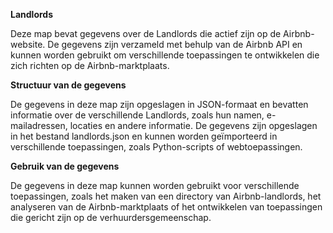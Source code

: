 **Landlords**

Deze map bevat gegevens over de Landlords die actief zijn op de Airbnb-website. De gegevens zijn verzameld met behulp van de Airbnb API en kunnen worden gebruikt om verschillende toepassingen te ontwikkelen die zich richten op de Airbnb-marktplaats.

**Structuur van de gegevens**

De gegevens in deze map zijn opgeslagen in JSON-formaat en bevatten informatie over de verschillende Landlords, zoals hun namen, e-mailadressen, locaties en andere informatie. De gegevens zijn opgeslagen in het bestand landlords.json en kunnen worden geïmporteerd in verschillende toepassingen, zoals Python-scripts of webtoepassingen.

**Gebruik van de gegevens**

De gegevens in deze map kunnen worden gebruikt voor verschillende toepassingen, zoals het maken van een directory van Airbnb-landlords, het analyseren van de Airbnb-marktplaats of het ontwikkelen van toepassingen die gericht zijn op de verhuurdersgemeenschap.
